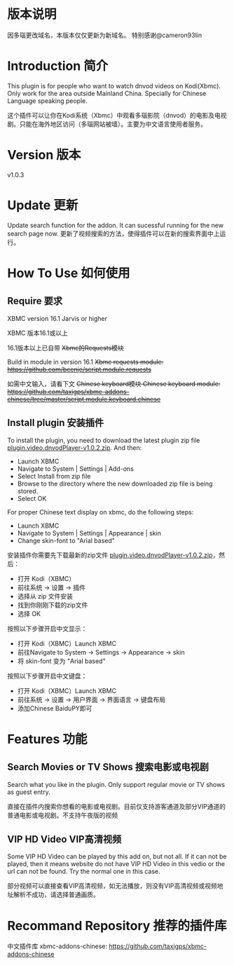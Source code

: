 # 版本说明

因多瑙更改域名，本版本仅仅更新为新域名。 特别感谢@cameron93lin

# Introduction 简介

This plugin is for people who want to watch dnvod videos on Kodi(Xbmc). Only work for the area outside Mainland China. Specially for Chinese Language speaking people.

这个插件可以让你在Kodi系统（Xbmc）中观看多瑙影院（dnvod）的电影及电视剧。只能在海外地区访问（多瑙网站被墙）。主要为中文语言使用者服务。

# Version 版本

v1.0.3

# Update 更新

Update search function for the addon. It can sucessful running for the new search page now.
更新了视频搜索的方法，使得插件可以在新的搜索界面中上运行。

# How To Use 如何使用

## Require 要求

XBMC version 16.1 Jarvis or higher

XBMC 版本16.1或以上



16.1版本以上已自带  ~~Xbmc的Requests模块~~


Build in module in version 16.1  ~~Xbmc requests module: https://github.com/beenje/script.module.requests~~





如需中文输入，请看下文  ~~Chinese keyboard模块
Chinese keyboard module: https://github.com/taxigps/xbmc-addons-chinese/tree/master/script.module.keyboard.chinese~~

## Install plugin 安装插件

To install the plugin, you need to download the latest plugin zip file [plugin.video.dnvodPlayer-v1.0.2.zip](https://github.com/cameron93lin/plugin.video.dnvodPlayer/raw/master/plugin.video.dnvodPlayer-v1.0.2.zip). And then:
* Launch XBMC
* Navigate to System | Settings | Add-ons
* Select Install from zip file
* Browse to the directory where the new downloaded zip file is being stored.
* Select OK

For proper Chinese text display on xbmc, do the following steps:
* Launch XBMC
* Navigate to System | Settings | Appearance | skin
* Change skin-font to "Arial based"

安装插件你需要先下载最新的zip文件 [plugin.video.dnvodPlayer-v1.0.2.zip](https://github.com/cameron93lin/plugin.video.dnvodPlayer/raw/master/plugin.video.dnvodPlayer-v1.0.2.zip)，然后：
* 打开 Kodi（XBMC）
* 前往系统 → 设置 → 插件
* 选择从 zip 文件安装
* 找到你刚刚下载的zip文件
* 选择 OK

按照以下步骤开启中文显示：
* 打开 Kodi（XBMC）Launch XBMC
* 前往Navigate to System → Settings → Appearance → skin
* 将 skin-font 变为 "Arial based"

按照以下步骤开启中文键盘：
* 打开 Kodi（XBMC）Launch XBMC
* 前往系统 → 设置 → 用户界面 → 界面语言 → 键盘布局
* 添加Chinese BaiduPY即可

# Features 功能

## Search Movies or TV Shows 搜索电影或电视剧

Search what you like in the plugin. Only support regular movie or TV shows as guest entry.

直接在插件内搜索你想看的电影或电视剧。目前仅支持游客通道及部分VIP通道的普通电影或电视剧。不支持午夜版的视频

## VIP HD Video VIP高清视频

Some VIP HD Video can be played by this add on, but not all. If it can not be played, then it means website do not have VIP HD Video in this vedio or the url can not be found. Try the normal one in this case.

部分视频可以直接查看VIP高清视频，如无法播放，则没有VIP高清视频或视频地址解析不成功，请选择普通画质。

# Recommand Repository 推荐的插件库
中文插件库 xbmc-addons-chinese: https://github.com/taxigps/xbmc-addons-chinese
